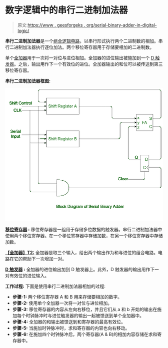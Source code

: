 # 数字逻辑中的串行二进制加法器

> 原文:[https://www . geesforgeks . org/serial-binary-adder-in-digital-logic/](https://www.geeksforgeeks.org/serial-binary-adder-in-digital-logic/)

**串行二进制加法器**是一个[组合逻辑电路](https://www.geeksforgeeks.org/construction-of-combinational-circuits/)，以串行形式执行两个二进制数的相加。串行二进制加法器执行逐位加法。两个移位寄存器用于存储要相加的二进制数。

单个[全加器](https://www.geeksforgeeks.org/full-adder-in-digital-logic/)用于一次将一对位与进位相加。全加器的进位输出被施加到一个 [D 触发器](https://www.geeksforgeeks.org/flip-flop-types-their-conversion-and-applications/)。之后，输出用作下一个有效位的进位。全加器输出的和位可以被传送到第三移位寄存器。

**串行二进制加法器框图:**

![](img/f691c9d05203e8e9fe804bb39917364e.png)

**[移位寄存器](https://www.geeksforgeeks.org/shift-registers-in-digital-logic/) :**
移位寄存器是一组用于存储多位数据的触发器。串行二进制加法器中使用两个移位寄存器。在一个移位寄存器中存储加数，在另一个移位寄存器中存储加数。

**[【全加器】T2:](https://www.geeksforgeeks.org/full-adder-in-digital-logic/)**
全加器是取三个输入，给出两个输出作为和与进位的组合电路。电路在它的帮助下一次增加一对。

**[D 触发器](https://www.geeksforgeeks.org/flip-flop-types-their-conversion-and-applications/) :**
全加器的进位输出加到 D 触发器上。此外，D 触发器的输出用作下一对有效位的进位输入。

**工作过程:**
下面是使用串行二进制加法器相加的过程:

*   **步骤-1:**
    两个移位寄存器 A 和 B 用来存储要相加的数字。
*   **步骤-2:**
    使用单个全加器一次将一对位与进位相加。
*   **步骤-3:**
    移位寄存器的内容从左向右移位，并且它们从 a 和 b 开始的输出在施加每个时钟脉冲时与进位触发器的输出一起被馈送到单个全加器中。
*   **步骤-4:**
    全加器的和输出被馈送到和寄存器的最高有效位。
*   **步骤-5:**
    当施加时钟脉冲时，求和寄存器的内容也向右移动。
*   **步骤-6:**
    在施加四个时钟脉冲后，两个寄存器(A & B)的相加内容存储在求和寄存器中。